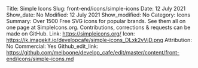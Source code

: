 Title: Simple Icons
Slug: front-end/icons/simple-icons
Date: 12 July 2021
Show_date: No
Modified: 12 July 2021
Show_modified: No
Category: Icons
Summary: Over 1500 Free SVG icons for popular brands. See them all on one page at SimpleIcons.org. Contributions, corrections & requests can be made on GitHub.
Link: https://simpleicons.org/
Icon: https://ik.imagekit.io/developcafe/simple-icons_DLxk2vVjD.png
Attribution: No
Commercial: Yes
Github_edit_link: https://github.com/melboone/develop_cafe/edit/master/content/front-end/icons/simple-icons.md
